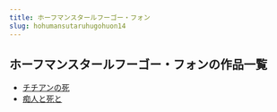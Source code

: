 ```yaml
---
title: ホーフマンスタールフーゴー・フォン
slug: hohumansutaruhugohuon14
---
```


## ホーフマンスタールフーゴー・フォンの作品一覧

- [チチアンの死](chichiannosi44)
- [痴人と死と](chirentosito60)
